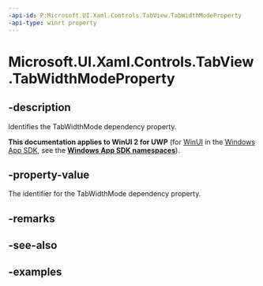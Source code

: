 ```yaml
---
-api-id: P:Microsoft.UI.Xaml.Controls.TabView.TabWidthModeProperty
-api-type: winrt property
---
```


# Microsoft.UI.Xaml.Controls.TabView.TabWidthModeProperty

<!--
public static Windows.UI.Xaml.DependencyProperty TabWidthModeProperty { get; }
-->

## -description

Identifies the TabWidthMode dependency property.

**This documentation applies to WinUI 2 for UWP** (for [WinUI](/windows/apps/winui/winui3/) in the [Windows App SDK](/windows/apps/windows-app-sdk/), see the **[Windows App SDK namespaces](/windows/windows-app-sdk/api/winrt/)**).

## -property-value

The identifier for the TabWidthMode dependency property.

## -remarks

## -see-also

## -examples

